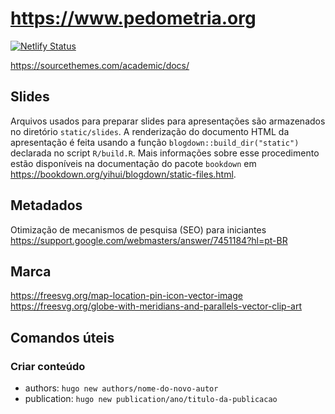 # https://www.pedometria.org

[![Netlify Status](https://api.netlify.com/api/v1/badges/f2a922a3-8420-4a88-be51-8864373e483d/deploy-status)](https://app.netlify.com/sites/jovial-cori-35adc4/deploys)

https://sourcethemes.com/academic/docs/


## Slides

Arquivos usados para preparar slides para apresentações são armazenados no diretório `static/slides`. A renderização do documento HTML da apresentação é feita usando a função `blogdown::build_dir("static")` declarada no script `R/build.R`. Mais informações sobre esse procedimento estão disponíveis na documentação do pacote `bookdown` em https://bookdown.org/yihui/blogdown/static-files.html.

## Metadados

Otimização de mecanismos de pesquisa (SEO) para iniciantes
https://support.google.com/webmasters/answer/7451184?hl=pt-BR

## Marca

https://freesvg.org/map-location-pin-icon-vector-image
https://freesvg.org/globe-with-meridians-and-parallels-vector-clip-art

## Comandos úteis

### Criar conteúdo

* authors: `hugo new authors/nome-do-novo-autor`
* publication: `hugo new publication/ano/titulo-da-publicacao`